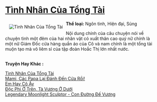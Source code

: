 <a href="https://utruyen.com/truyen/tinh-nhan-cua-tong-tai/18980/" title="Tình Nhân Của Tổng Tài"><h1>Tình Nhân Của Tổng Tài</h1></a><div style="display:table"><img align="right" style="float: left; padding: 10px;" src="https://utruyen.com/images/story/200x260/tinh-nhan-cua-tong-tai.jpg" alt="Tình Nhân Của Tổng Tài"><b>Thể loại:</b> Ngôn tình, Hiện đại, Sủng<p></p>Nội dung chính của câu chuyện nói về chuyện tình một đêm của hai nhân vật có xuất thân cao quý nữ chính là một nữ Giám Đốc cửa hàng quần áo của Cô và nam chính là một tổng tài muộn tạo mà vô liêm sỉ của tập đoàn Hoắc Thị lớn nhất nước.</div><p><br><b>Truyện Hay Khác :</b></p><a href="https://utruyen.com/truyen/tinh-nhan-cua-tong-tai/18980/" alt="Tình Nhân Của Tổng Tài">Tình Nhân Của Tổng Tài</a><br/><a href="https://utruyen.com/truyen/mami-cac-papa-lai-danh-den-cua-roi/18978/" alt="Mami, Các Papa Lại Đánh Đến Cửa Rồi!">Mami, Các Papa Lại Đánh Đến Cửa Rồi!</a><br/><a href="https://github.com/quanluxury/ngontinh_top100/tree/master/truyenhay/18908" alt="Em Hay Cô Ấy">Em Hay Cô Ấy</a><br/><a href="https://github.com/quanluxury/ngontinh_top100/tree/master/truyenhay/15642" alt="Độc Phi Ở Trên, Tà Vương Ở Dưới">Độc Phi Ở Trên, Tà Vương Ở Dưới</a><br/><a href="https://maps.google.sm/url?q=https%3A%2F%2Futruyen.com%2Ftruyen%2Flegendary-moonlight-sculptor-con-duong-de-vuong%2F17034%2F" alt="Legendary Moonlight Sculptor - Con Đường Đế Vương">Legendary Moonlight Sculptor - Con Đường Đế Vương</a><br/>